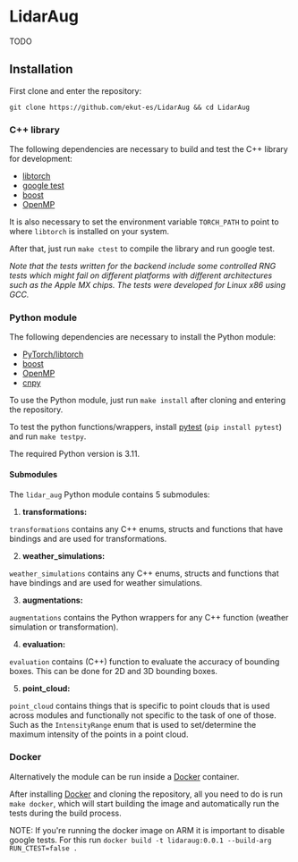 # LidarAug

TODO

## Installation

First clone and enter the repository:

`git clone https://github.com/ekut-es/LidarAug && cd LidarAug`

### C++ library

The following dependencies are necessary to build and test the C++ library for development:

- [libtorch](https://pytorch.org/get-started/locally/)
- [google test](https://github.com/google/googletest)
- [boost](https://www.boost.org/)
- [OpenMP](https://www.openmp.org/resources/openmp-compilers-tools/)

It is also necessary to set the environment variable `TORCH_PATH` to point to where `libtorch` is installed on your
system.

After that, just run `make ctest` to compile the library and run google test.

*Note that the tests written for the backend include some controlled RNG tests which might fail on different platforms with different architectures such as the Apple MX chips. The tests were developed for Linux x86 using GCC.*

### Python module

The following dependencies are necessary to install the Python module:

- [PyTorch/libtorch](https://pytorch.org/get-started/locally/)
- [boost](https://www.boost.org/)
- [OpenMP](https://www.openmp.org/resources/openmp-compilers-tools/)
- [cnpy](https://github.com/TomSchammo/cnpy)

To use the Python module, just run `make install` after cloning and entering the repository.

To test the python functions/wrappers, install [pytest](https://docs.pytest.org/en/8.0.x/) (`pip install pytest`) and
run `make testpy`.

The required Python version is 3.11.

#### Submodules

The `lidar_aug` Python module contains 5 submodules:

1. **transformations:**

`transformations` contains any C++ enums, structs and functions that have bindings and are used for transformations.

2. **weather_simulations:**

`weather_simulations` contains any C++ enums, structs and functions that have bindings and are used for weather
simulations.

3. **augmentations:**

`augmentations` contains the Python wrappers for any C++ function (weather simulation or transformation).

4. **evaluation:**

`evaluation` contains (C++) function to evaluate the accuracy of bounding boxes.
This can be done for 2D and 3D bounding boxes.

5. **point_cloud:**

`point_cloud` contains things that is specific to point clouds that is used across modules and functionally not
specific to the task of one of those.
Such as the `IntensityRange` enum that is used to set/determine the maximum intensity of the points in a point cloud.


### Docker

Alternatively the module can be run inside a [Docker](https://www.docker.com/) container.

After installing [Docker](https://www.docker.com/) and cloning the repository, all you need to do is run `make docker`,
which will start building the image and automatically run the tests during the build process.

NOTE: If you're running the docker image on ARM it is important to disable google tests.
For this run `docker build -t lidaraug:0.0.1 --build-arg RUN_CTEST=false .`
